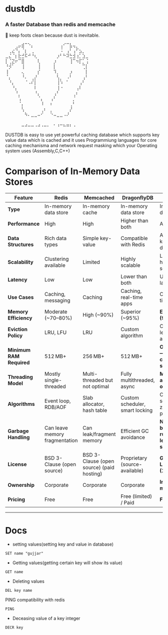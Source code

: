 # dustdb 
### A faster Database  than redis and memcache 

🌟 keep foots clean because dust is inevitable.

⠀⠀⠀⢀⡤⣾⠉⠑⡄⠀⠀⠀⠀⠀⠀⠀⠀⢠⠊⠉⣧⢤⡀⠀⠀⠀
⠀⢀⣔⠙⡄⠈⡆⠀⢀⠀⠀⠀⠀⠀⠀⠀⠀⠨⠀⢠⠃⢠⠋⣢⡀⠀
⣀⣌⠈⡆⣗⣚⠯⠚⠘⢆⠀⠀⠀⠀⠀⠀⡰⠃⠓⠽⣓⣺⢰⡁⣱⣀
⡇⢈⣝⠖⠉⣿⠀⠀⠀⠀⢇⠀⠀⠀⠀⡰⠀⠀⠀⠀⢸⠉⠲⡏⡁⢨
⠘⡺⠁⠀⠀⢸⠀⠀⠀⠀⢸⠀⠀⠀⠀⡇⠀⠀⠀⠀⠀⠀⠀⠀⢉⡇
⢸⠀⠀⠀⠀⢄⠀⠀⠀⠀⡎⠀⠀⠀⠀⠹⡀⠀⠀⠀⡰⠀⠀⠀⠀⡇
⠈⡄⠀⠀⠀⠘⠄⠀⢀⡜⠀⠀⠀⠀⠀⠀⢣⡀⠀⠠⠃⠀⠀⠀⢠⠃
⠀⠘⡄⠀⠀⠀⠈⠠⠎⡇⠀⠀⠀⠀⠀⠀⢸⠱⠀⠁⠀⠀⠀⢠⠃⠀
⠀⠀⠘⡄⠀⠀⠀⠀⠀⠇⠀⠀⠀⠀⠀⠀⢸⠐⠀⠀⠀⠀⢠⠇⠀⠀
⠀⠀⠀⠘⡀⠀⠀⠀⠀⠘⡄⠀⠀⠀⠀⢠⠃⠀⠀⠀⠀⢀⠆⠀⠀⠀
⠀⠀⠀⠀⢡⠀⠀⠀⠀⠀⠈⡄⠀⠀⢠⠃⠀⠀⠀⠀⠀⡈⠀⠀⠀⠀
⠀⠀⠀⠀⠈⡄⠀⠀⠀⠀⠀⠸⠀⠀⠆⠀⠀⠀⠀⠀⢀⠃⠀⠀⠀⠀
⠀⠀⠀⠀⠀⢣⠀⠀⠀⠀⠀⢀⠆⠀⡀⠀⠀⠀⠀⠀⡜⠀⠀⠀⠀⠀
⠀⠀⠀⠀⠀⠀⠳⠄⣀⣀⠤⠊⠀⠀⠑⠤⣀⣀⠠⠜⠀⠀⠀⠀⠀⠀
⠀⠀⠀⠀⠀⠀⠀⠀⠀⠀⠀⠀⠀⠀⠀⠀⠀⠀⠀⠀⠀⠀⠀⠀⠀⠀
⠀⠀⠀⠀⠀⠤⠴⠤⠤⠠⠴⠠⠤⠄⠀⠂⠰⠒⠦⠶⠆⠠⠀⠀⠀⠀


DUSTDB is easy to use yet powerful caching database which supports key value data which is cached and it uses Programmiung languages for core caching mechanisma and network request masking which your Operating system uses (Assembly,C,C++) 



# Comparison of In-Memory Data Stores

| **Feature**            | **Redis**                            | **Memcached**                        | **DragonflyDB**                             | **DustDB**                                         |
|------------------------|---------------------------------------|--------------------------------------|---------------------------------------------|----------------------------------------------------|
| **Type**               | In-memory data store                  | In-memory cache                      | In-memory data store                        | In-memory data store                               |
| **Performance**        | High                                  | High                                 | Higher than both                            | Above all three                                    |
| **Data Structures**    | Rich data types                       | Simple key-value                     | Compatible with Redis                       | Advanced key-value data structures                 |
| **Scalability**        | Clustering available                  | Limited                              | Highly scalable                             | Linear horizontal scaling                          |
| **Latency**            | Low                                   | Low                                  | Lower than both                             | Ultra-low latency                                  |
| **Use Cases**          | Caching, messaging                    | Caching                              | Caching, real-time apps                     | Caching, real-time apps                            |
| **Memory Efficiency**  | Moderate (~70–80%)                    | High (~90%)                          | Superior (~95%)                             | **Exceptional (99.5%)**                            |
| **Eviction Policy**    | LRU, LFU                              | LRU                                  | Custom algorithm                            | Custom yet OS level optimized algorithms                        |
| **Minimum RAM Required** | 512 MB+                            | 256 MB+                              | 512 MB+                                     | **Only 128 MB — runs like a charm on old servers** |
| **Threading Model**    | Mostly single-threaded                | Multi-threaded but not optimal       | Fully multithreaded, async                  | **Multithreaded, async-optimized**                 |
| **Algorithms**         | Event loop, RDB/AOF                   | Slab allocator, hash table           | Custom scheduler, smart locking             | OS-level schedulers, zero-copy pipelines           |
| **Garbage Handling**   | Can leave memory fragmentation        | Can leak/fragment memory             | Efficient GC avoidance                      | **No garbage buildup — runs clean on legacy servers** |
| **License**            | BSD 3-Clause (open source)            | BSD 3-Clause (open source) (paid hosting) | Proprietary (source-available)         | **GNU Public License (100% free)**                 |
| **Ownership**          | Corporate                             | Corporate                            | Corporate                                   | **Individually maintained**                        |
| **Pricing**            | Free                                  | Free                                 | Free (limited) / Paid                       | **Fully free**                                     |

-----------------------

# Docs


* setting values(setting key and value in database)
```
SET name "gujjar"
```
* Getting values(getting certain key will show its value)
```
GET name
```
* Deleting values
```
DEL key name
```
PING compatibility with redis
```
PING 
```
* Deceasing value of a key integer  
```
DECR key
```


